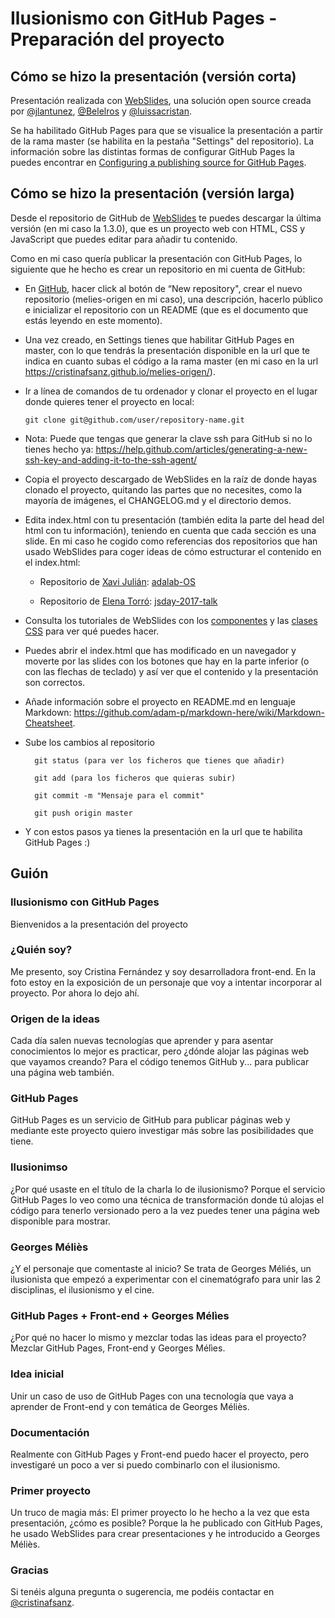 # Ilusionismo con GitHub Pages - Preparación del proyecto

## Cómo se hizo la presentación (versión corta)

Presentación realizada con <a href="https://webslides.tv/">WebSlides</a>, una solución open source creada por <a href="https://twitter.com/jlantunez">@jlantunez</a>, <a href="https://twitter.com/Belelros">@Belelros</a> y <a href="https://twitter.com/luissacristan">@luissacristan</a>.

Se ha habilitado GitHub Pages para que se visualice la presentación a partir de la rama master (se habilita en la pestaña "Settings" del repositorio). La información sobre las distintas formas de configurar GitHub Pages la puedes encontrar en <a href="https://help.github.com/articles/configuring-a-publishing-source-for-github-pages/">Configuring a publishing source for GitHub Pages</a>.

## Cómo se hizo la presentación (versión larga)

Desde el repositorio de GitHub de <a href="https://github.com/webslides/WebSlides"> WebSlides</a> te puedes descargar la última versión (en mi caso la 1.3.0), que es un proyecto web con HTML, CSS y JavaScript que puedes editar para añadir tu contenido.

Como en mi caso quería publicar la presentación con GitHub Pages, lo siguiente que he hecho es crear un repositorio en mi cuenta de GitHub:

- En <a href="https://github.com/"> GitHub</a>, hacer click al botón de “New repository", crear el nuevo repositorio (melies-origen en mi caso), una descripción, hacerlo público e inicializar el repositorio con un README (que es el documento que estás leyendo en este momento).

- Una vez creado, en Settings tienes que habilitar GitHub Pages en master, con lo que tendrás la presentación disponible en la url que te indica en cuanto subas el código a la rama master (en mi caso en la url https://cristinafsanz.github.io/melies-origen/).

- Ir a línea de comandos de tu ordenador y clonar el proyecto en el lugar donde quieres tener el proyecto en local:

    <pre><code>git clone git@github.com/user/repository-name.git</code></pre>

- Nota: Puede que tengas que generar la clave ssh para GitHub si no lo tienes hecho ya: https://help.github.com/articles/generating-a-new-ssh-key-and-adding-it-to-the-ssh-agent/

- Copia el proyecto descargado de WebSlides en la raíz de donde hayas clonado el proyecto, quitando las partes que no necesites, como la mayoría de imágenes, el CHANGELOG.md y el directorio demos.

- Edita index.html con tu presentación (también edita la parte del head del html con tu información), teniendo en cuenta que cada sección es una slide. En mi caso he cogido como referencias dos repositorios que han usado WebSlides para coger ideas de cómo estructurar el contenido en el index.html:

    - Repositorio de <a href="https://twitter.com/xaviju">Xavi Julián</a>: <a href="https://github.com/Xaviju/adalab-OS">adalab-OS</a>

    - Repositorio de <a href="https://twitter.com/eletorro">Elena Torró</a>: <a href="https://github.com/elenatorro/jsday-2017-talk">jsday-2017-talk</a>

- Consulta los tutoriales de WebSlides con los <a href="https://webslides.tv/demos/components">componentes</a> y las <a href="https://webslides.tv/demos/classes">clases CSS</a> para ver qué puedes hacer.  

- Puedes abrir el index.html que has modificado en un navegador y moverte por las slides con los botones que hay en la parte inferior (o con las flechas de teclado) y así ver que el contenido y la presentación son correctos.

- Añade información sobre el proyecto en README.md en lenguaje Markdown: https://github.com/adam-p/markdown-here/wiki/Markdown-Cheatsheet.

- Sube los cambios al repositorio

        git status (para ver los ficheros que tienes que añadir)

        git add (para los ficheros que quieras subir)

        git commit -m "Mensaje para el commit"

        git push origin master

- Y con estos pasos ya tienes la presentación en la url que te habilita GitHub Pages :)

## Guión

### Ilusionismo con GitHub Pages

Bienvenidos a la presentación del proyecto

### ¿Quién soy?

Me presento, soy Cristina Fernández y soy desarrolladora front-end. En la foto estoy en la exposición de un personaje que voy a intentar incorporar al proyecto. Por ahora lo dejo ahí.

### Origen de la ideas

Cada día salen nuevas tecnologías que aprender y para asentar conocimientos lo mejor es practicar, pero ¿dónde alojar las páginas web que vayamos creando? Para el código tenemos GitHub y... para publicar una página web también.

### GitHub Pages

GitHub Pages es un servicio de GitHub para publicar páginas web y mediante este proyecto quiero investigar más sobre las posibilidades que tiene.

### Ilusionimso

¿Por qué usaste en el título de la charla lo de ilusionismo? Porque el servicio GitHub Pages lo veo como una técnica de transformación donde tú alojas el código para tenerlo versionado pero a la vez puedes tener una página web disponible para mostrar.

### Georges Méliès

¿Y el personaje que comentaste al inicio? Se trata de Georges Méliés, un ilusionista que empezó a experimentar con el cinematógrafo para unir las 2 disciplinas, el ilusionismo y el cine.

### GitHub Pages + Front-end + Georges Mélìes

¿Por qué no hacer lo mismo y mezclar todas las ideas para el proyecto? Mezclar GitHub Pages, Front-end y Georges Mélìes.

### Idea inicial

Unir un caso de uso de GitHub Pages con una tecnología que vaya a aprender de Front-end y con temática de Georges Méliès.

### Documentación

Realmente con GitHub Pages y Front-end puedo hacer el proyecto, pero investigaré un poco a ver si puedo combinarlo con el ilusionismo.

### Primer proyecto

Un truco de magia más: El primer proyecto lo he hecho a la vez que esta presentación, ¿cómo es posible? Porque la he publicado con GitHub Pages, he usado WebSlides para crear presentaciones y he introducido a Georges Méliès.

### Gracias

Si tenéis alguna pregunta o sugerencia, me podéis contactar en <a href="https://twitter.com/cristinafsanz">@cristinafsanz</a>.




